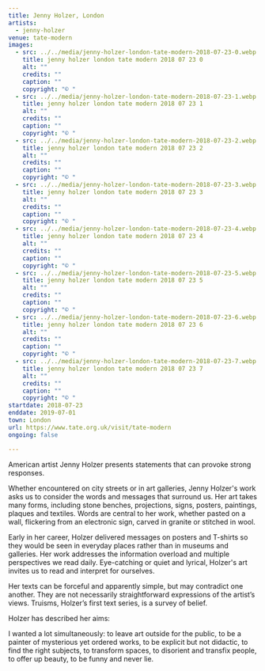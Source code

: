 ```yaml
---
title: Jenny Holzer, London
artists:
  - jenny-holzer
venue: tate-modern
images:
  - src: ../../media/jenny-holzer-london-tate-modern-2018-07-23-0.webp
    title: jenny holzer london tate modern 2018 07 23 0
    alt: ""
    credits: ""
    caption: ""
    copyright: "© "
  - src: ../../media/jenny-holzer-london-tate-modern-2018-07-23-1.webp
    title: jenny holzer london tate modern 2018 07 23 1
    alt: ""
    credits: ""
    caption: ""
    copyright: "© "
  - src: ../../media/jenny-holzer-london-tate-modern-2018-07-23-2.webp
    title: jenny holzer london tate modern 2018 07 23 2
    alt: ""
    credits: ""
    caption: ""
    copyright: "© "
  - src: ../../media/jenny-holzer-london-tate-modern-2018-07-23-3.webp
    title: jenny holzer london tate modern 2018 07 23 3
    alt: ""
    credits: ""
    caption: ""
    copyright: "© "
  - src: ../../media/jenny-holzer-london-tate-modern-2018-07-23-4.webp
    title: jenny holzer london tate modern 2018 07 23 4
    alt: ""
    credits: ""
    caption: ""
    copyright: "© "
  - src: ../../media/jenny-holzer-london-tate-modern-2018-07-23-5.webp
    title: jenny holzer london tate modern 2018 07 23 5
    alt: ""
    credits: ""
    caption: ""
    copyright: "© "
  - src: ../../media/jenny-holzer-london-tate-modern-2018-07-23-6.webp
    title: jenny holzer london tate modern 2018 07 23 6
    alt: ""
    credits: ""
    caption: ""
    copyright: "© "
  - src: ../../media/jenny-holzer-london-tate-modern-2018-07-23-7.webp
    title: jenny holzer london tate modern 2018 07 23 7
    alt: ""
    credits: ""
    caption: ""
    copyright: "© "
startdate: 2018-07-23
enddate: 2019-07-01
town: London
url: https://www.tate.org.uk/visit/tate-modern
ongoing: false

---
```


American artist Jenny Holzer presents statements that can provoke strong responses.

Whether encountered on city streets or in art galleries, Jenny Holzer's work asks us to consider the words and messages that surround us. Her art takes many forms, including stone benches, projections, signs, posters, paintings, plaques and textiles. Words are central to her work, whether pasted on a wall, flickering from an electronic sign, carved in granite or stitched in wool.

Early in her career, Holzer delivered messages on posters and T-shirts so they would be seen in everyday places rather than in museums and galleries. Her work addresses the information overload and multiple perspectives we read daily. Eye-catching or quiet and lyrical, Holzer's art invites us to read and interpret for ourselves.

Her texts can be forceful and apparently simple, but may contradict one another. They are not necessarily straightforward expressions of the artist’s views. Truisms, Holzer’s first text series, is a survey of belief.

Holzer has described her aims:

I wanted a lot simultaneously: to leave art outside for the public, to be a painter of mysterious yet ordered works, to be explicit but not didactic, to find the right subjects, to transform spaces, to disorient and transfix people, to offer up beauty, to be funny and never lie.